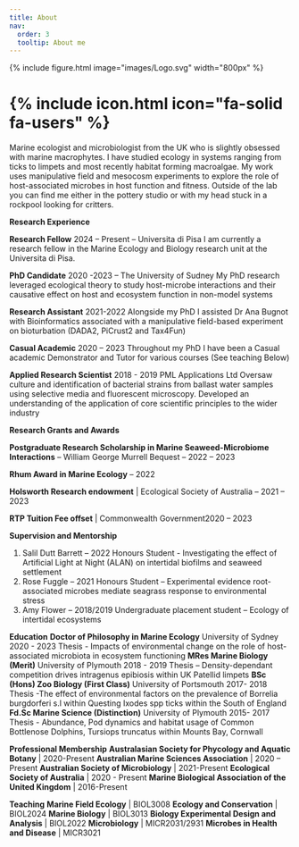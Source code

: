 ```yaml
---
title: About
nav:
  order: 3
  tooltip: About me
---
```

{%
  include figure.html
  image="images/Logo.svg"
  width="800px"
%}
# {% include icon.html icon="fa-solid fa-users" %}


Marine ecologist and microbiologist from the UK who is slightly obsessed with marine macrophytes. I have studied ecology in systems ranging from ticks to limpets and most recently habitat forming macroalgae. My work uses manipulative field and mesocosm experiments to explore the role of host-associated microbes in host function and fitness. Outside of the lab you can find me either in the pottery studio or with my head stuck in a rockpool looking for critters.


**Research Experience**

**Research Fellow** 2024 – Present – Universita di Pisa
I am currently a research fellow in the Marine Ecology and Biology research unit at the Universita di Pisa. 

**PhD Candidate** 
2020 -2023 – The University of Sudney
My PhD research leveraged ecological theory to study host-microbe interactions and their causative effect on host and ecosystem 
function in non-model systems

  **Research Assistant** 
  2021-2022
Alongside my PhD I assisted Dr Ana Bugnot with Bioinformatics associated with a manipulative field-based experiment on 
bioturbation (DADA2, PiCrust2 and Tax4Fun)

  **Casual Academic** 
  2020 – 2023
Throughout my PhD I have been a Casual academic Demonstrator and Tutor for various courses (See teaching Below)

**Applied Research Scientist**
2018 - 2019 PML Applications Ltd 
Oversaw culture and identification of bacterial strains from ballast water samples using selective media and fluorescent microscopy. 
Developed an understanding of the application of core scientific principles to the wider industry

**Research Grants and Awards**

**Postgraduate Research Scholarship in Marine Seaweed-Microbiome Interactions** – William George Murrell Bequest – 2022 – 2023

**Rhum Award in Marine Ecology** – 2022

**Holsworth Research endowment** | Ecological Society of Australia – 2021 – 2023

**RTP Tuition Fee offset**  | Commonwealth Government2020 – 2023

**Supervision and Mentorship**
1. Salil Dutt Barrett – 2022 Honours Student - Investigating the effect of Artificial Light at Night (ALAN) on 
intertidal biofilms and seaweed settlement 
2. Rose Fuggle – 2021 Honours Student – Experimental evidence root-associated microbes mediate seagrass 
response to environmental stress
3. Amy Flower – 2018/2019 Undergraduate placement student – Ecology of intertidal ecosystems

**Education** 
**Doctor of Philosophy in Marine Ecology**
University of Sydney 2020 - 2023 
Thesis - Impacts of environmental change on the role of host- associated microbiota in ecosystem functioning 
**MRes Marine Biology (Merit)**
University of Plymouth 2018 - 2019 
Thesis – Density-dependant competition drives intragenus epibiosis within UK Patellid limpets 
**BSc (Hons) Zoo Biology (First Class)**
University of Portsmouth 2017- 2018 
Thesis -The effect of environmental factors on the prevalence of Borrelia burgdorferi s.l within Questing Ixodes spp ticks within the
South of England 
**Fd.Sc Marine Science (Distinction)**
University of Plymouth 2015- 2017 
Thesis - Abundance, Pod dynamics and habitat usage of Common Bottlenose Dolphins, Tursiops truncatus within Mounts Bay, 
Cornwall

**Professional Membership** 
**Australasian Society for Phycology and Aquatic Botany** | 2020-Present
**Australian Marine Sciences Association** | 2020 – Present
**Australian Society of Microbiology** | 2021-Present
**Ecological Society of Australia** | 2020 - Present
**Marine Biological Association of the United Kingdom** | 2016-Present

**Teaching** 
**Marine Field Ecology** | BIOL3008
**Ecology and Conservation** | BIOL2024 
**Marine Biology** | BIOL3013
**Biology Experimental Design and Analysis** | BIOL2022
**Microbiology** | MICR2031/2931
**Microbes in Health and Disease** | MICR3021
